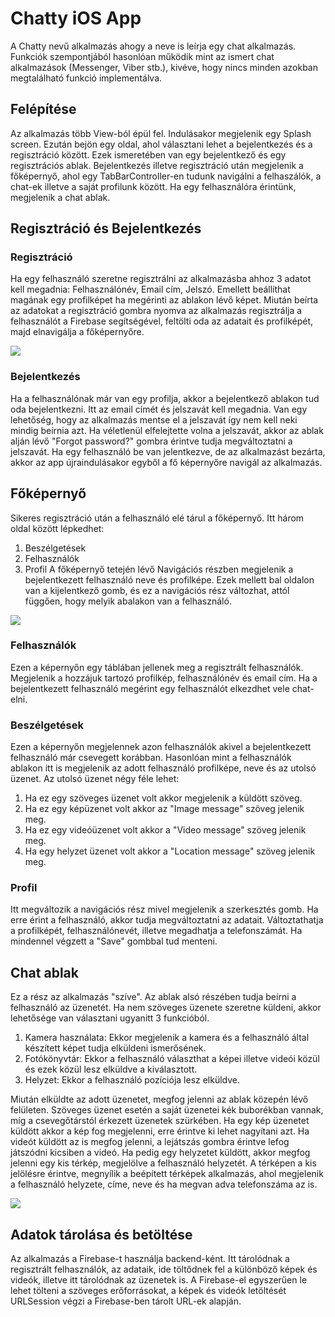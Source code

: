 # Chatty iOS App

A Chatty nevű alkalmazás ahogy a neve is leírja egy chat alkalmazás. Funkciók szempontjából hasonlóan működik mint az ismert chat alkalmazások (Messenger, Viber stb.), kivéve, hogy nincs minden azokban megtalálható funkció implementálva.

## Felépítése

Az alkalmazás több View-ból épül fel. Indulásakor megjelenik egy Splash screen. Ezután bejön egy oldal, ahol választani lehet a bejelentkezés és a regisztráció között.
Ezek ismeretében van egy bejelentkező és egy regisztrációs ablak. Bejelentkezés illetve regisztráció után megjelenik a főképernyő, ahol egy TabBarController-en tudunk navigálni a felhaszálók, a chat-ek illetve a saját profilunk között.
Ha egy felhasználóra érintünk, megjelenik a chat ablak.

## Regisztráció és Bejelentkezés

### Regisztráció

Ha egy felhasználó szeretne regisztrálni az alkalmazásba ahhoz 3 adatot kell megadnia: Felhasználónév, Email cím, Jelszó. Emellett beállíthat magának egy profilképet ha megérinti az ablakon lévő képet.
Miután beírta az adatokat a regisztráció gombra nyomva az alkalmazás regisztrálja a felhasználót a Firebase segítségével, feltölti oda az adatait és profilképét, majd elnavigálja a főképernyőre.

![](https://github.com/kovacsmarci96/Chatty_iOS/blob/master/registerScreen.png)

### Bejelentkezés

Ha a felhasználónak már van egy profilja, akkor a bejelentkező ablakon tud oda bejelentkezni. Itt az email címét és jelszavát kell megadnia. Van egy lehetőség, hogy az alkalmazás mentse el a jelszavát így nem kell neki mindig beírnia azt. Ha véletlenül elfelejtette volna a jelszavát, akkor az ablak alján lévő "Forgot password?" gombra érintve tudja megváltoztatni a jelszavát.
Ha egy felhasználó be van jelentkezve, de az alkalmazást bezárta, akkor az app újraindulásakor egyből a fő képernyőre navigál az alkalmazás.

## Főképernyő

Sikeres regisztráció után a felhasználó elé tárul a főképernyő. Itt három oldal között lépkedhet:
1. Beszélgetések
2. Felhasználók
3. Profil
A főképernyő tetején lévő Navigációs részben megjelenik a bejelentkezett felhasználó neve és profilképe. 
Ezek mellett bal oldalon van a kijelentkező gomb, és ez a navigációs rész változhat, attól függően, hogy melyik abalakon van a felhasználó.

![](https://github.com/kovacsmarci96/Chatty_iOS/blob/master/mainScreen.png)

### Felhasználók

Ezen a képernyőn egy táblában jellenek meg a regisztrált felhasználók. Megjelenik a hozzájuk tartozó profilkép, felhasználónév és email cím. Ha a bejelentkezett felhasználó megérint egy felhasználót elkezdhet vele chat-elni.

### Beszélgetések

Ezen a képernyőn megjelennek azon felhasználók akivel a bejelentkezett felhasználó már csevegett korábban. Hasonlóan mint a felhasználók ablakon itt is megjelenik az adott felhasználó profilképe, neve és az utolsó üzenet.
Az utolsó üzenet négy féle lehet:
1. Ha ez egy szöveges üzenet volt akkor megjelenik a küldött szöveg.
2. Ha ez egy képüzenet volt akkor az "Image message" szöveg jelenik meg.
3. Ha ez egy videóüzenet volt akkor a "Video message" szöveg jelenik meg.
4. Ha egy helyzet üzenet volt akkor a "Location message" szöveg jelenik meg.

### Profil

Itt megváltozik a navigációs rész mivel megjelenik a szerkesztés gomb. Ha erre érint a felhasználó, akkor tudja megváltoztatni az adatait.
Változtathatja a profilképét, felhasználónevét, illetve megadhatja a telefonszámát.
Ha mindennel végzett a "Save" gombbal tud menteni.

## Chat ablak

Ez a rész az alkalmazás "szíve". Az ablak alsó részében tudja beírni a felhasználó az üzenetét. Ha nem szöveges üzenete szeretne küldeni, akkor lehetősége van választani ugyanitt 3 funkcióból.
1. Kamera használata: Ekkor megjelenik a kamera és a felhasználó által készített képet tudja elküldeni ismerősének.
2. Fotókönyvtár: Ekkor a felhasználó választhat a képei illetve videói közül és ezek közül lesz elküldve a kiválasztott.
3. Helyzet: Ekkor a felhasználó pozíciója lesz elküldve.

Miután elküldte az adott üzenetet, megfog jelenni az ablak közepén lévő felületen. Szöveges üzenet esetén a saját üzenetei kék buborékban vannak, míg a csevegőtárstól érkezett üzenetek szürkében.
Ha egy kép üzenetet küldött akkor a kép fog megjelenni, erre érintve ki lehet nagyítani azt. 
Ha videót küldött az is megfog jelenni, a lejátszás gombra érintve lefog játszódni kicsiben a videó.
Ha pedig egy helyzetet küldött, akkor megfog jelenni egy kis térkép, megjelölve a felhasználó helyzetét. A térképen a kis jelölésre érintve, megnyílik a beépített térképek alkalmazás, ahol megjelenik a felhasználó helyzete, címe, neve és ha megvan adva telefonszáma az is.

![](https://github.com/kovacsmarci96/Chatty_iOS/blob/master/chatScreen.png)

## Adatok tárolása és betöltése

Az alkalmazás a Firebase-t használja backend-ként. Itt tárolódnak a regisztrált felhasználók, az adataik, ide töltődnek fel a különböző képek és videók, illetve itt tárolódnak az üzenetek is.
A Firebase-el egyszerűen le lehet tölteni a szöveges erőforrásokat, a képek és videók letöltését URLSession végzi a Firebase-ben tárolt URL-ek alapján.



    

    





[Register]:  /Chatty/registerScreen.png
[Main]:  /Chatty/mainScreen.png
[Chat]:  /Chatty/chatScreen.png

